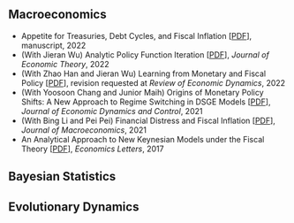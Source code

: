 ## Macroeconomics

* Appetite for Treasuries, Debt Cycles, and Fiscal Inflation [[PDF](/pdf/BinUtil.pdf)], manuscript, 2022
* (With Jieran Wu) Analytic Policy Function Iteration [[PDF](/pdf/APFI_RX.pdf)], *Journal of Economic Theory*, 2022
* (With Zhao Han and Jieran Wu) Learning from Monetary and Fiscal Policy [[PDF](/pdf/LearnMPFP.pdf)], revision requested at *Review of Economic Dynamics*, 2022
* (With Yoosoon Chang and Junior Maih) Origins of Monetary Policy Shifts: A New Approach to Regime Switching in DSGE Models [[PDF](/pdf/EndoSwitchDSGE.pdf)], *Journal of Economic Dynamics and Control*, 2021
* (With Bing Li and Pei Pei) Financial Distress and Fiscal Inflation [[PDF](/pdf/CreditRiskMF_v3.pdf)], *Journal of Macroeconomics*, 2021
* An Analytical Approach to New Keynesian Models under the Fiscal Theory [[PDF](/pdf/SolvingNKFT.pdf)], *Economics Letters*, 2017

## Bayesian Statistics

## Evolutionary Dynamics
